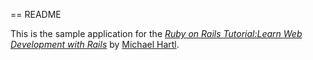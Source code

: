 == README

This is the sample application for the [*Ruby on Rails Tutorial:Learn Web Development with Rails*](http://www.railstutorial.org/)
by [Michael Hartl](http://www.michaelhartl.com/).

